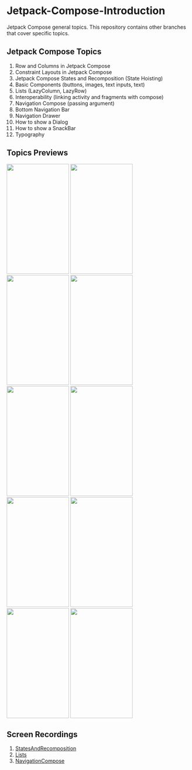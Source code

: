 # Jetpack-Compose-Introduction
Jetpack Compose general topics. This repository contains other branches that cover specific topics.

## Jetpack Compose Topics
1. Row and Columns in Jetpack Compose
2. Constraint Layouts in Jetpack Compose 
3. Jetpack Compose States and Recomposition (State Hoisting)
4. Basic Components (buttons, images, text inputs, text)
5. Lists (LazyColumn, LazyRow)
6. Interoperability (linking activity and fragments with compose)
7. Navigation Compose (passing argument)
8. Bottom Navigation Bar
9. Navigation Drawer
10. How to show a Dialog
11. How to show a SnackBar
12. Typography

## Topics Previews
<p float="left">
  <img src="https://i.postimg.cc/3wM5FSs1/constraints.png" 
  width="170" 
  height="300"/>
  <img src="https://i.postimg.cc/QdKZ5GyV/row-columns.png" 
  width="170" 
  height="300"/>
  <img src="https://i.postimg.cc/HLpGNcL8/states-recomposition.png" 
  width="170" 
  height="300"/>
  <img src="https://i.postimg.cc/c4KdGLch/basic-components.png" 
  width="170" 
  height="300"/>
  <img src="https://i.postimg.cc/GpkFm2nT/lists.png" 
  width="170" 
  height="300"/>
  <img src="https://i.postimg.cc/595H3qDD/bottom-navigation.gif" 
  width="170" 
  height="300"/>
  <img src="https://i.postimg.cc/3wGg8hh9/drawer.gif" 
  width="170" 
  height="300"/>
  <img src="https://i.postimg.cc/s2rRwVGc/Dialog.png" 
  width="170" 
  height="300"/>
  <img src="https://i.postimg.cc/RZyw8Zcj/SnackBar.png" 
  width="170" 
  height="300"/>
  <img src="https://i.postimg.cc/vZJnY80f/typography.png" 
  width="170" 
  height="300"/>
</p>



## Screen Recordings
1. [StatesAndRecomposition](https://user-images.githubusercontent.com/61483018/132592830-d93fb0cb-5a8f-4a00-95dc-8629c94de183.mov)
2. [Lists](https://user-images.githubusercontent.com/61483018/132930186-8bdb6929-caea-4477-8f1f-df6876a9ff57.mp4)
3. [NavigationCompose](https://user-images.githubusercontent.com/61483018/133681315-baa08fb4-ad49-41a4-8c41-4cc2a500faa6.mp4)




























